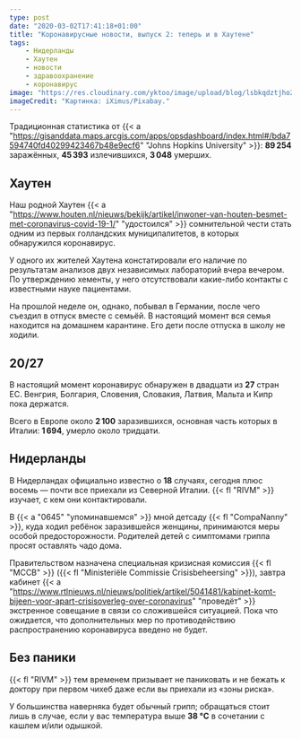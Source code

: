 ```yaml
---
type: post
date: "2020-03-02T17:41:18+01:00"
title: "Коронавирусные новости, выпуск 2: теперь и в Хаутене"
tags:
    - Нидерланды
    - Хаутен
    - новости
    - здравоохранение
    - коронавирус
image: "https://res.cloudinary.com/yktoo/image/upload/blog/lsbkqdztjho2ufdttm19.jpg"
imageCredit: "Картинка: iXimus/Pixabay."
---
```


Традиционная статистика от {{< a "https://gisanddata.maps.arcgis.com/apps/opsdashboard/index.html#/bda7594740fd40299423467b48e9ecf6" "Johns Hopkins University" >}}: **89 254** заражённых, **45 393** излечившихся, **3 048** умерших.

## Хаутен

Наш родной Хаутен {{< a "https://www.houten.nl/nieuws/bekijk/artikel/inwoner-van-houten-besmet-met-coronavirus-covid-19-1/" "удостоился" >}} сомнительной чести стать одним из первых голландских муниципалитетов, в которых обнаружился коронавирус.

У одного их жителей Хаутена констатировали его наличие по результатам анализов двух независимых лабораторий вчера вечером. По утверждению хементы, у него отсутствовали какие-либо контакты с известными науке пациентами.

<!--more-->

На прошлой неделе он, однако, побывал в Германии, после чего съездил в отпуск вместе с семьёй. В настоящий момент вся семья находится на домашнем карантине. Его дети после отпуска в школу не ходили.

## 20/27

В настоящий момент коронавирус обнаружен в двадцати из **27** стран ЕС. Венгрия, Болгария, Словения, Словакия, Латвия, Мальта и Кипр пока держатся.

Всего в Европе около **2 100** заразившихся, основная часть которых в Италии: **1 694**, умерло около тридцати.

## Нидерланды

В Нидерландах официально известно о **18** случаях, сегодня плюс восемь — почти все приехали из Северной Италии. {{< fl "RIVM" >}} изучает, с кем они контактировали.

В {{< a "0645" "упоминавшемся" >}} мной детсаду {{< fl "CompaNanny" >}}, куда ходил ребёнок заразившейся женщины, принимаются меры особой предосторожности. Родителей детей с симптомами гриппа просят оставлять чадо дома.

Правительством назначена специальная кризисная комиссия {{< fl "MCCB" >}} ({{< fl "Ministeriële Commissie Crisisbeheersing" >}}), завтра кабинет {{< a "https://www.rtlnieuws.nl/nieuws/politiek/artikel/5041481/kabinet-komt-bijeen-voor-apart-crisisoverleg-over-coronavirus" "проведёт" >}} экстренное совещание в связи со сложившейся ситуацией. Пока что ожидается, что дополнительных мер по противодействию распространению коронавируса введено не будет.

## Без паники

{{< fl "RIVM" >}} тем временем призывает не паниковать и не бежать к доктору при первом чихеб даже если вы приехали из «зоны риска».

У большинства наверняка будет обычный грипп; обращаться стоит лишь в случае, если у вас температура выше **38 °C** в сочетании с кашлем и/или одышкой.

